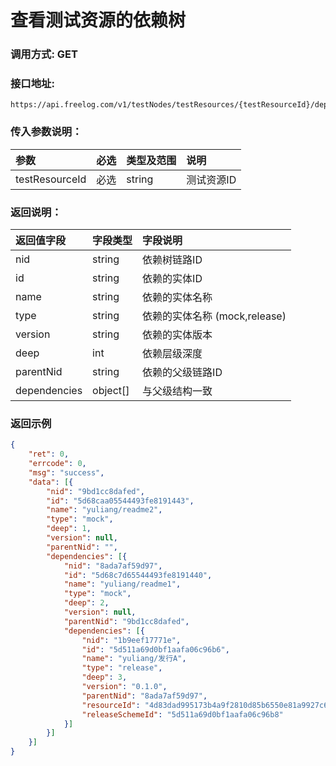 # 查看测试资源的依赖树

### 调用方式: GET

### 接口地址:

```
https://api.freelog.com/v1/testNodes/testResources/{testResourceId}/dependencyTree
```

### 传入参数说明：
| 参数 | 必选 | 类型及范围 | 说明 |
| :--- | :--- | :--- | :--- |
| testResourceId | 必选 | string | 测试资源ID |


### 返回说明：

| 返回值字段 | 字段类型 | 字段说明 |
| :--- | :--- | :--- |
| nid | string | 依赖树链路ID |
| id | string | 依赖的实体ID |
| name | string | 依赖的实体名称 |
| type | string | 依赖的实体名称 (mock,release) |
| version | string | 依赖的实体版本 |
| deep | int | 依赖层级深度 |
| parentNid | string | 依赖的父级链路ID |
| dependencies | object[] | 与父级结构一致 |

### 返回示例

```json
{
	"ret": 0,
	"errcode": 0,
	"msg": "success",
	"data": [{
		"nid": "9bd1cc8dafed",
		"id": "5d68caa05544493fe8191443",
		"name": "yuliang/readme2",
		"type": "mock",
		"deep": 1,
		"version": null,
		"parentNid": "",
		"dependencies": [{
			"nid": "8ada7af59d97",
			"id": "5d68c7d65544493fe8191440",
			"name": "yuliang/readme1",
			"type": "mock",
			"deep": 2,
			"version": null,
			"parentNid": "9bd1cc8dafed",
			"dependencies": [{
				"nid": "1b9eef17771e",
				"id": "5d511a69d0bf1aafa06c96b6",
				"name": "yuliang/发行A",
				"type": "release",
				"deep": 3,
				"version": "0.1.0",
				"parentNid": "8ada7af59d97",
				"resourceId": "4d83dad995173b4a9f2810d85b6550e81a9927c6",
				"releaseSchemeId": "5d511a69d0bf1aafa06c96b8"
			}]
		}]
	}]
}
```
